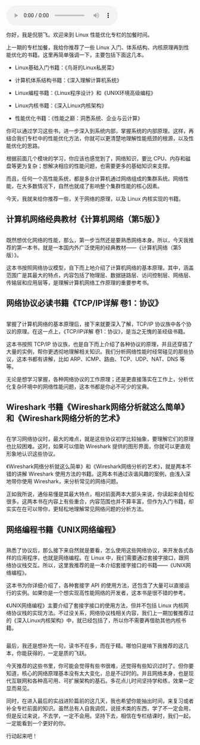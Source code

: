 <audio title="加餐（二） _ 书单推荐：网络原理和 Linux 内核实现" src="https://static001.geekbang.org/resource/audio/e2/46/e24af09796ec670798000ebce759a546.mp3" controls="controls"></audio> 
<p>你好，我是倪朋飞。欢迎来到 Linux 性能优化专栏的加餐时间。</p><p>上一期的专栏加餐，我给你推荐了一些 Linux 入门、体系结构、内核原理再到性能优化的书籍。这里再简单强调一下，主要包括下面这几本。</p><ul>
<li>
<p>Linux基础入门书籍：《鸟哥的Linux私房菜》</p>
</li>
<li>
<p>计算机体系结构书籍：《深入理解计算机系统》</p>
</li>
<li>
<p>Linux编程书籍：《Linux程序设计》和《UNIX环境高级编程》</p>
</li>
<li>
<p>Linux内核书籍：《深入Linux内核架构》</p>
</li>
<li>
<p>性能优化书籍：《性能之巅：洞悉系统、企业与云计算》</p>
</li>
</ul><p>你可以通过学习这些书，进一步深入到系统内部，掌握系统的内部原理。这样，再结合我们专栏中的性能优化方法，你就可以更清楚地理解性能瓶颈的根源，以及性能优化的思路。</p><p>根据前面几个模块的学习，你应该也感觉到了，网络知识，要比 CPU、内存和磁盘等更为复杂；想解决相应的性能问题，也需要更多的基础知识来支撑。</p><p>而且，任何一个高性能系统，都是多台计算机通过网络组成的集群系统。网络性能，在大多数情况下，自然也就成了影响整个集群性能的核心因素。</p><p>今天，我就来给你推荐一些，关于网络的原理，以及 Linux 内核实现的书籍。</p><h2>计算机网络经典教材《计算机网络（第5版）》</h2><p><img src="https://static001.geekbang.org/resource/image/ce/36/cef3bf15fa095140d499ba56fe4f2e36.png" alt=""></p><p>既然想优化网络的性能，那么，第一步当然还是要熟悉网络本身。所以，今天我推荐的第一本书，就是一本国内外广泛使用的经典教材——《计算机网络（第5版）》。</p><!-- [[[read_end]]] --><p>这本书按照网络协议模型，自下而上地介绍了计算机网络的基本原理。其中，涵盖范围广是其最大的特点，内容包括了物理层、数据链路层、访问控制层、网络层、传输层和应用层等，是理解计算机网络工作原理的重要参考书。</p><h2>网络协议必读书籍《TCP/IP详解 卷1：协议》</h2><p><img src="https://static001.geekbang.org/resource/image/07/56/07732b5c083e68874e0796a6ba708f56.png" alt=""></p><p>掌握了计算机网络的基本原理后，接下来就要深入了解，TCP/IP 协议族中各个协议的原理。在这一点上，《TCP/IP详解 卷1：协议》，是当之无愧的圣经级书籍。</p><p>这本书按照 TCP/IP 协议族，也是自下而上介绍了各种协议的原理，并且还穿插了大量的实例，帮你更透彻地理解相关知识。我们分析网络性能时经常碰见的那些协议，这本书都有讲解，比如 ARP、ICMP、路由、TCP、UDP、NAT、DNS 等等。</p><p>无论是想学习掌握，各种网络协议的工作原理；还是更直接落实在工作上，分析优化复杂环境中的网络性能问题，这本书都是你必不可少的宝典。</p><h2>Wireshark 书籍《Wireshark网络分析就这么简单》和《Wireshark网络分析的艺术》</h2><p><img src="https://static001.geekbang.org/resource/image/fe/79/feaf5c9f1b5dd8c4a1546344c67e3979.png" alt=""><img src="https://static001.geekbang.org/resource/image/27/f6/278f19c944ae955de49575bca3fde0f6.png" alt=""></p><p>在学习网络协议时，最大的难点，就是这些协议初学比较抽象，要理解它们的原理也比较困难。这时，如果可以借助 Wireshark 提供的图形界面，你就可以更直观形象地认识这些协议。</p><p>《Wireshark网络分析就这么简单》和《Wireshark网络分析的艺术》，就是两本不错的讲解 Wireshark 使用方法的书籍。这两本书通过诙谐风趣的案例，由浅入深地带你使用 Wireshark，来分析常见的网络问题。</p><p>正如我所说，通俗易懂是其最大特点，相对前面两本大部头来说，你读起来会轻松很多。这两本书在内容上有些重合，内容范围也并不算丰富，但作为入门书籍，却实实在在可以带你，更轻松地理解常见网络问题的分析方法。</p><h2>网络编程书籍《UNIX网络编程》</h2><p><img src="https://static001.geekbang.org/resource/image/74/7e/74f218f137c7a61d7cb40c117831137e.png" alt=""></p><p>熟悉了协议后，那么接下来自然就是要看，怎么使用这些网络协议，来开发各式各样的应用程序，也就是网络编程。在 Linux 中，我们需要通过套接字接口，跟网络协议栈交互。所以，这里我推荐的是一本介绍套接字接口的书籍——《UNIX网络编程》。</p><p>这本书为你详细介绍了，各种套接字 API 的使用方法，还包含了大量可以直接运行的实例。如果你是一个想实现高性能网络的开发者，这本书是很不错的参考。</p><p>《UNIX网络编程》主要介绍了套接字接口的使用方法，但并不包括 Linux 内核网络协议栈的实现方法。不过没关系，网络协议栈相关内容，我们上一期加餐推荐过的《深入Linux内核架构》中，就已经包括了，所以你不需要再借助其他内核书籍。</p><p><img src="https://static001.geekbang.org/resource/image/e1/5e/e1ed53283b51ed81a96b9c9d2e72d65e.png" alt=""></p><p>最后，我还是想补充一句，读书不在多，而在于精。哪怕只是啃下我推荐的这几本，你能获得的，一定是质的飞跃。</p><p>今天推荐的这些书里，你可能会觉得有些书很难，还觉得有些知识过时了。但你要知道，核心的网络原理基本没有太大变化，总是不过时的。并且网络本身，也是现代互联网和各种高可用、可扩展架构的基石。多花点儿时间坚持学和练，效果一定显而易见。</p><p>同时，在进入最后的实战进阶篇前的这几天，我也希望你能抽出时间，来复习或者补全专栏前面的知识。虽然总有人自我调侃，说技术类的东西，学了不一定会用，但是反过来说，不去学，一定不会用。坚持下去，相信在专栏结课时，我们一起，一定能看到一个更好的你。</p><p>行动起来吧！</p><p></p>